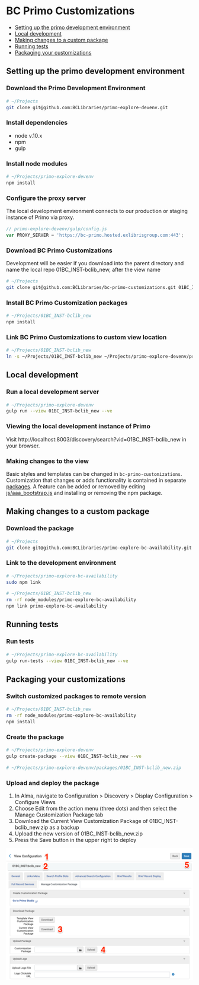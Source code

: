 
# BC Primo Customizations

- [Setting up the primo development environment](#setting-up-the-primo-development-environment)
- [Local development](#local-development)
- [Making changes to a custom package](#making-changes-to-a-custom-package)
- [Running tests](#running-tests)
- [Packaging your customizations](#packaging-your-customizations)



## Setting up the primo development environment

### Download the Primo Development Environment 

```sh
# ~/Projects
git clone git@github.com:BCLibraries/primo-explore-devenv.git
```

### Install dependencies

- node v.10.x
- npm
- gulp

### Install node modules

```sh
# ~/Projects/primo-explore-devenv
npm install
```

### Configure the proxy server

The local development environment connects to our production or staging instance of Primo via proxy. 

```javascript
// primo-explore-devenv/gulp/config.js
var PROXY_SERVER = 'https://bc-primo.hosted.exlibrisgroup.com:443';
```

### Download BC Primo Customizations 

Development will be easier if you download into the parent directory and name the local repo 01BC_INST-bclib_new, after the view name
```sh
# ~/Projects
git clone git@github.com:BCLibraries/bc-primo-customizations.git 01BC_INST-bclib_new
```
### Install BC Primo Customization packages

```sh
# ~/Projects/01BC_INST-bclib_new
npm install
```

### Link BC Primo Customizations to custom view location

```sh
# ~/Projects/01BC_INST-bclib_new
ln -s ~/Projects/01BC_INST-bclib_new ~/Projects/primo-explore-devenv/primo-explore/custom/
```

## Local development

### Run a local development server

```sh
# ~/Projects/primo-explore-devenv
gulp run --view 01BC_INST-bclib_new --ve
```
### Viewing the local development instance of Primo

Visit http://localhost:8003/discovery/search?vid=01BC_INST-bclib_new in your browser.

### Making changes to the view

Basic styles and templates can be changed in ```bc-primo-customizations```. Customization that changes or adds functionality is contained in separate [packages](package.json). A feature can be added or removed by editing [js/aaa_bootstrap.js](js/aaa_bootstrap.js) and installing or removing the npm package.

## Making changes to a custom package

### Download the package

```sh
# ~/Projects
git clone git@github.com:BCLibraries/primo-explore-bc-availability.git
```
### Link to the development environment

~~~sh
# ~/Projects/primo-explore-bc-availability
sudo npm link
~~~

~~~sh
# ~/Projects/01BC_INST-bclib_new
rm -rf node_modules/primo-explore-bc-availability
npm link primo-explore-bc-availability
~~~

## Running tests

### Run tests

~~~sh
# ~/Projects/primo-explore-bc-availability
gulp run-tests --view 01BC_INST-bclib_new --ve
~~~

## Packaging your customizations

### Switch customized packages to remote version

~~~sh
# ~/Projects/01BC_INST-bclib_new
rm -rf node_modules/primo-explore-bc-availability
npm install 
~~~

### Create the package

~~~sh
# ~/Projects/primo-explore-devenv
gulp create-package --view 01BC_INST-bclib_new --ve
~~~

~~~sh
# ~/Projects/primo-explore-devenv/packages/01BC_INST-bclib_new.zip
~~~

### Upload and deploy the package

1. In Alma, navigate to Configuration > Discovery > Display Configuration > Configure Views
2. Choose Edit from the action menu (three dots) and then select the Manage Customization Package tab
3. Download the Current View Customization Package of 01BC_INST-bclib_new.zip as a backup
4. Upload the new version of 01BC_INST-bclib_new.zip
5. Press the Save button in the upper right to deploy

![screenshot of steps to upload and deploy the package](deploy.png)
